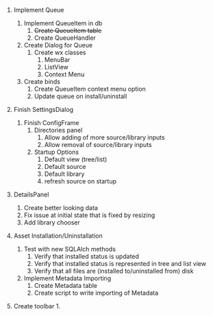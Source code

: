 1. Implement Queue
    1. Implement QueueItem in db
        1. ~~Create QueueItem table~~
        1. Create QueueHandler
    1. Create Dialog for Queue
        1. Create wx classes
            1. MenuBar
            1. ListView
            1. Context Menu
    1. Create binds
        1. Create QueueItem context menu option
        1. Update queue on install/uninstall
        
1. Finish SettingsDialog        
    1. Finish ConfigFrame
        1. Directories panel
            1. Allow adding of more source/library inputs
            1. Allow removal of source/library inputs
        1. Startup Options
            1. Default view (tree/list)
            1. Default source
            1. Default library
            1. refresh source on startup
            
1. DetailsPanel
    1. Create better looking data
    1. Fix issue at initial state that is fixed by resizing
    1. Add library chooser
    
1. Asset Installation/Uninstallation
    1. Test with new SQLAlch methods
        1. Verify that installed status is updated
        1. Verify that installed status is represented in tree and list view
        1. Verify that all files are (installed to/uninstalled from) disk
    1. Implement Metadata Importing
        1. Create Metadata table
        1. Create script to write importing of Metadata
    
1. Create toolbar
    1. 